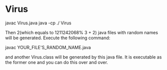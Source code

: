 # Virus
javac Virus.java
java -cp ./ Virus

Then 2(which equals to 1211242068% 3 + 2) java files with random names will be generated. Execute the following command:

javac YOUR_FILE'S_RANDOM_NAME.java

and another Virus.class will be generated by this java file. It is executable as the former one and you can do this over and over.